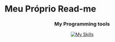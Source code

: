 <!DOCTYPE html>
<html lang="pt-br">
<head>
    <meta charset="UTF-8">
    <meta name="viewport" content="width=device-width, initial-scale=1.0">
    
</head>
<body>
    <h1>Meu Próprio Read-me</h1>
    <div align="center">
  <h3>My Programming tools</h3>

  [![My Skills](https://skillicons.dev/icons?i=postman,github,vscode)](https://skillicons.dev)
</div>
</body>
</html>

